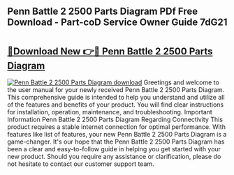 ## Penn Battle 2 2500 Parts Diagram PDf Free Download - Part-coD Service Owner Guide 7dG21

# <h2><a href="http://dfix9p.blite.top/?on=Penn+Battle+2+2500+Parts+Diagram">🔗Download New 👉🔴 Penn Battle 2 2500 Parts Diagram</a></h2>

[![Penn Battle 2 2500 Parts Diagram download](https://i.imgur.com/lujVjoI.png)](http://dfix9p.blite.top/?on=Penn+Battle+2+2500+Parts+Diagram)
Greetings and welcome to the user manual for your newly received Penn Battle 2 2500 Parts Diagram. This comprehensive guide is intended to help you understand and utilize all of the features and benefits of your product. You will find clear instructions for installation, operation, maintenance, and troubleshooting. Important Information Penn Battle 2 2500 Parts Diagram Regarding Connectivity This product requires a stable internet connection for optimal performance. With features like list of features, your new Penn Battle 2 2500 Parts Diagram is a game-changer. It's our hope that the Penn Battle 2 2500 Parts Diagram has been a clear and easy-to-follow guide in helping you get started with your new product. Should you require any assistance or clarification, please do not hesitate to contact our customer support team.
